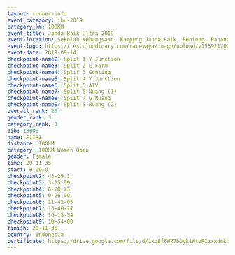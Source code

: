 ```yaml
---
layout: runner-info 
event_category: jbu-2019 
category_km: 100KM 
event-title: Janda Baik Ultra 2019  
event-location: Sekolah Kebangsaan, Kampung Janda Baik, Bentong, Pahang, Malaysia 
event-logo: https://res.cloudinary.com/raceyaya/image/upload/v1569217009/logo/janda-baik_vch1pc.jpg 
event-date: 2019-09-14 
checkpoint-name2: Split 1 Y Junction 
checkpoint-name3: Split 2 E Farm 
checkpoint-name4: Split 3 Genting 
checkpoint-name5: Split 4 Y Junction 
checkpoint-name6: Split 5 ATV 
checkpoint-name7: Split 6 Nuang (1) 
checkpoint-name8: Split 7 G Nuang 
checkpoint-name9: Split 8 Nuang (2) 
overall_rank: 25
gender_rank: 3
category_rank: 3
bib: 13003
name: FITRI
distance: 100KM
category: 100KM Women Open
gender: Female
time: 20-11-35
start: 0-00.0
checkpoint2: 43-29.3
checkpoint3: 3-15-09
checkpoint4: 6-28-23
checkpoint5: 9-26-00
checkpoint6: 11-42-05
checkpoint7: 13-40-27
checkpoint8: 16-15-54
checkpoint9: 18-54-00
finish: 20-11-35
country: Indonesia
certificate: https://drive.google.com/file/d/1kq8f6W27bOyk1WtvRIzxxdmLotwUxURd/view?usp=sharing
---
```

